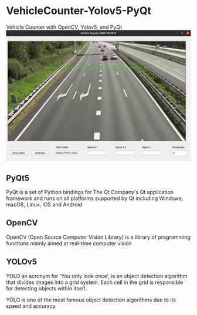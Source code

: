 # VehicleCounter-Yolov5-PyQt

Vehicle Counter with OpenCV, Yolov5, and PyQt
![Vehicle Counter UI](img/ss.png)

## PyQt5

PyQt is a set of Python bindings for The Qt Company's Qt application framework and runs on all platforms supported by Qt including Windows, macOS, Linux, iOS and Android

## OpenCV

OpenCV (Open Source Computer Vision Library) is a library of programming functions mainly aimed at real-time computer vision

## YOLOv5

YOLO an acronym for 'You only look once', is an object detection algorithm that divides images into a grid system. Each cell in the grid is responsible for detecting objects within itself.

YOLO is one of the most famous object detection algorithms due to its speed and accuracy.
